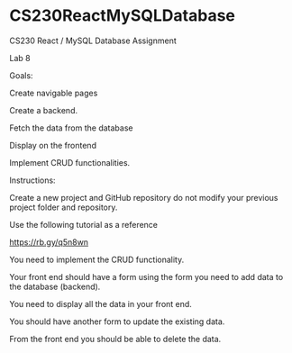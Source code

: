 # CS230ReactMySQLDatabase
CS230 React / MySQL Database Assignment

Lab 8 

Goals:

Create navigable pages

Create a backend.

Fetch the data from the database

Display on the frontend

Implement CRUD functionalities.


Instructions:

Create a new project and GitHub repository do not modify your previous project folder and repository. 

Use the following tutorial as a reference

https://rb.gy/q5n8wn

You need to implement the CRUD functionality.

Your front end should have a form using the form you need to add data to the database (backend).

You need to display all the data in your front end. 

You should have another form to update the existing data.

From the front end you should be able to delete the data.

